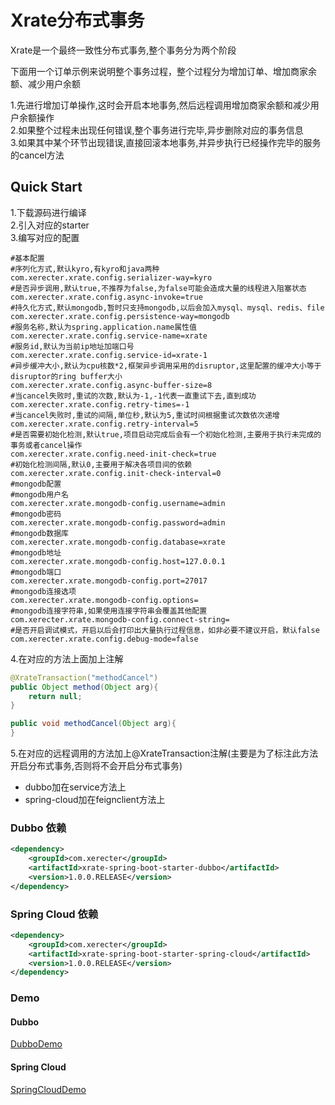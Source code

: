 # Xrate分布式事务
Xrate是一个最终一致性分布式事务,整个事务分为两个阶段

下面用一个订单示例来说明整个事务过程，整个过程分为增加订单、增加商家余额、减少用户余额  

1.先进行增加订单操作,这时会开启本地事务,然后远程调用增加商家余额和减少用户余额操作  
2.如果整个过程未出现任何错误,整个事务进行完毕,异步删除对应的事务信息  
3.如果其中某个环节出现错误,直接回滚本地事务,并异步执行已经操作完毕的服务的cancel方法  

## Quick Start
1.下载源码进行编译  
2.引入对应的starter  
3.编写对应的配置
```properties
#基本配置
#序列化方式,默认kyro,有kyro和java两种
com.xerecter.xrate.config.serializer-way=kyro
#是否异步调用,默认true,不推荐为false,为false可能会造成大量的线程进入阻塞状态
com.xerecter.xrate.config.async-invoke=true
#持久化方式,默认mongodb,暂时只支持mongodb,以后会加入mysql、mysql、redis、file
com.xerecter.xrate.config.persistence-way=mongodb
#服务名称,默认为spring.application.name属性值
com.xerecter.xrate.config.service-name=xrate
#服务id,默认为当前ip地址加端口号
com.xerecter.xrate.config.service-id=xrate-1
#异步缓冲大小,默认为cpu核数*2,框架异步调用采用的disruptor,这里配置的缓冲大小等于disruptor的ring buffer大小
com.xerecter.xrate.config.async-buffer-size=8
#当cancel失败时,重试的次数,默认为-1,-1代表一直重试下去,直到成功
com.xerecter.xrate.config.retry-times=-1
#当cancel失败时,重试的间隔,单位秒,默认为5,重试时间根据重试次数依次递增
com.xerecter.xrate.config.retry-interval=5
#是否需要初始化检测,默认true,项目启动完成后会有一个初始化检测,主要用于执行未完成的事务或者cancel操作
com.xerecter.xrate.config.need-init-check=true
#初始化检测间隔,默认0,主要用于解决各项目间的依赖
com.xerecter.xrate.config.init-check-interval=0
#mongodb配置
#mongodb用户名
com.xerecter.xrate.mongodb-config.username=admin
#mongodb密码
com.xerecter.xrate.mongodb-config.password=admin
#mongodb数据库
com.xerecter.xrate.mongodb-config.database=xrate
#mongodb地址
com.xerecter.xrate.mongodb-config.host=127.0.0.1
#mongodb端口
com.xerecter.xrate.mongodb-config.port=27017
#mongodb连接选项
com.xerecter.xrate.mongodb-config.options=
#mongodb连接字符串,如果使用连接字符串会覆盖其他配置
com.xerecter.xrate.mongodb-config.connect-string=
#是否开启调试模式，开启以后会打印出大量执行过程信息，如非必要不建议开启，默认false
com.xerecter.xrate.config.debug-mode=false
```  
4.在对应的方法上面加上注解  
```java
@XrateTransaction("methodCancel")
public Object method(Object arg){
    return null;
}

public void methodCancel(Object arg){
}
```  
5.在对应的远程调用的方法加上@XrateTransaction注解(主要是为了标注此方法开启分布式事务,否则将不会开启分布式事务)
 + dubbo加在service方法上
 + spring-cloud加在feignclient方法上

### Dubbo 依赖
```xml
<dependency>
    <groupId>com.xerecter</groupId>
    <artifactId>xrate-spring-boot-starter-dubbo</artifactId>
    <version>1.0.0.RELEASE</version>
</dependency>
```

### Spring Cloud 依赖
```xml
<dependency>
    <groupId>com.xerecter</groupId>
    <artifactId>xrate-spring-boot-starter-spring-cloud</artifactId>
    <version>1.0.0.RELEASE</version>
</dependency>
```  

### Demo
#### Dubbo
[DubboDemo]()
#### Spring Cloud
[SpringCloudDemo](https://github.com/xerecter/xrate/tree/master/xrate-spring-cloud-demo)
